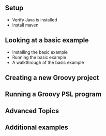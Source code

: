 ## Setup
- Verify Java is installed
- Install maven

## Looking at a basic example
- Installing the basic example
- Running the basic example
- A walkthrough of the basic example

## Creating a new Groovy project

## Running a Groovy PSL program

## Advanced Topics

## Additional examples